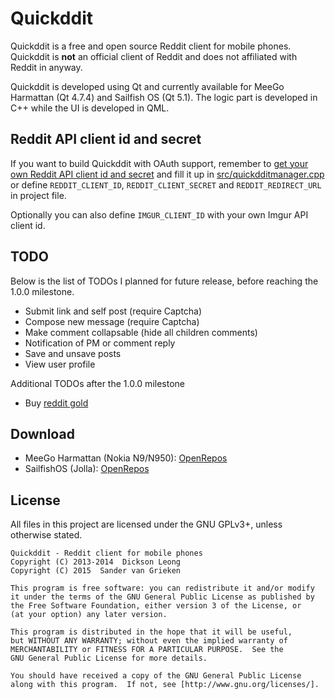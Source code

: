Quickddit
=========

Quickddit is a free and open source Reddit client for mobile phones. Quickddit is **not** an official client
of Reddit and does not affiliated with Reddit in anyway.

Quickddit is developed using Qt and currently available for MeeGo Harmattan (Qt 4.7.4) and Sailfish OS (Qt 5.1).
The logic part is developed in C++ while the UI is developed in QML.

Reddit API client id and secret
----------------------------------

If you want to build Quickddit with OAuth support, remember to [get your own Reddit API client
id and secret](https://github.com/reddit/reddit/wiki/OAuth2) and fill it up in
[src/quickdditmanager.cpp](src/quickdditmanager.cpp) or define `REDDIT_CLIENT_ID`,
`REDDIT_CLIENT_SECRET` and `REDDIT_REDIRECT_URL` in project file.

Optionally you can also define `IMGUR_CLIENT_ID` with your own Imgur API client id.

TODO
-----
Below is the list of TODOs I planned for future release, before reaching the 1.0.0 milestone.

- Submit link and self post (require Captcha)
- Compose new message (require Captcha)
- Make comment collapsable (hide all children comments)
- Notification of PM or comment reply
- Save and unsave posts
- View user profile

Additional TODOs after the 1.0.0 milestone
- Buy [reddit gold](http://www.reddit.com/gold/about)

Download
--------
- MeeGo Harmattan (Nokia N9/N950): [OpenRepos](https://openrepos.net/content/dicksonleong/quickddit-harmattan)
- SailfishOS (Jolla): [OpenRepos](https://openrepos.net/content/dicksonleong/quickddit-sailfishos)

License
-------
All files in this project are licensed under the GNU GPLv3+, unless otherwise stated.

    Quickddit - Reddit client for mobile phones
    Copyright (C) 2013-2014  Dickson Leong
    Copyright (C) 2015  Sander van Grieken

    This program is free software: you can redistribute it and/or modify
    it under the terms of the GNU General Public License as published by
    the Free Software Foundation, either version 3 of the License, or
    (at your option) any later version.

    This program is distributed in the hope that it will be useful,
    but WITHOUT ANY WARRANTY; without even the implied warranty of
    MERCHANTABILITY or FITNESS FOR A PARTICULAR PURPOSE.  See the
    GNU General Public License for more details.

    You should have received a copy of the GNU General Public License
    along with this program.  If not, see [http://www.gnu.org/licenses/].
